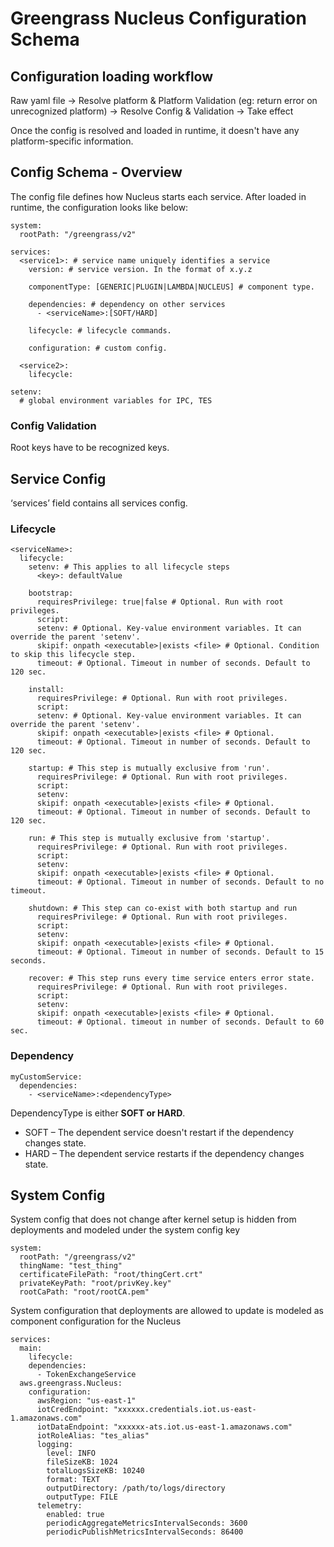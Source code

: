 # Greengrass Nucleus Configuration Schema

## Configuration loading workflow

Raw yaml file → Resolve platform & Platform Validation (eg: return error on unrecognized platform) → Resolve Config
 & Validation → Take effect

Once the config is resolved and loaded in runtime, it doesn't have any platform-specific information.

## Config Schema - Overview

The config file defines how Nucleus starts each service. After loaded in runtime, the configuration looks like below:

```
system: 
  rootPath: "/greengrass/v2"

services:
  <service1>: # service name uniquely identifies a service
    version: # service version. In the format of x.y.z

    componentType: [GENERIC|PLUGIN|LAMBDA|NUCLEUS] # component type. 

    dependencies: # dependency on other services 
      - <serviceName>:[SOFT/HARD]
        
    lifecycle: # lifecycle commands.
          
    configuration: # custom config.
    
  <service2>:
    lifecycle:

setenv:
  # global environment variables for IPC, TES
```

### Config Validation

Root keys have to be recognized keys.

## Service Config
‘services’ field contains all services config.

### Lifecycle

```
<serviceName>:
  lifecycle:
    setenv: # This applies to all lifecycle steps
      <key>: defaultValue

    bootstrap:
      requiresPrivilege: true|false # Optional. Run with root privileges.
      script:
      setenv: # Optional. Key-value environment variables. It can override the parent 'setenv'.
      skipif: onpath <executable>|exists <file> # Optional. Condition to skip this lifecycle step.
      timeout: # Optional. Timeout in number of seconds. Default to 120 sec.

    install:
      requiresPrivilege: # Optional. Run with root privileges.
      script:
      setenv: # Optional. Key-value environment variables. It can override the parent 'setenv'.
      skipif: onpath <executable>|exists <file> # Optional.
      timeout: # Optional. Timeout in number of seconds. Default to 120 sec.
      
    startup: # This step is mutually exclusive from 'run'.
      requiresPrivilege: # Optional. Run with root privileges.
      script:
      setenv:
      skipif: onpath <executable>|exists <file> # Optional.
      timeout: # Optional. Timeout in number of seconds. Default to 120 sec.

    run: # This step is mutually exclusive from 'startup'.
      requiresPrivilege: # Optional. Run with root privileges.
      script:
      setenv:
      skipif: onpath <executable>|exists <file> # Optional.
      timeout: # Optional. Timeout in number of seconds. Default to no timeout.
      
    shutdown: # This step can co-exist with both startup and run
      requiresPrivilege: # Optional. Run with root privileges.
      script:
      setenv:
      skipif: onpath <executable>|exists <file> # Optional.
      timeout: # Optional. Timeout in number of seconds. Default to 15 seconds.
    
    recover: # This step runs every time service enters error state.
      requiresPrivilege: # Optional. Run with root privileges.
      script: 
      setenv:
      skipif: onpath <executable>|exists <file> # Optional.
      timeout: # Optional. timeout in number of seconds. Default to 60 sec.
```

### Dependency

```
myCustomService:
  dependencies:
    - <serviceName>:<dependencyType>
```

DependencyType is either **SOFT or HARD**. 
- SOFT – The dependent service doesn't restart if the dependency changes state.
- HARD – The dependent service restarts if the dependency changes state.

## System Config
System config that does not change after kernel setup is hidden from deployments
and modeled under the system config key
```
system: 
  rootPath: "/greengrass/v2"
  thingName: "test_thing"
  certificateFilePath: "root/thingCert.crt"
  privateKeyPath: "root/privKey.key"
  rootCaPath: "root/rootCA.pem"
```

System configuration that deployments are allowed to update is
modeled as component configuration for the Nucleus
```
services:
  main:
    lifecycle:
    dependencies:
      - TokenExchangeService
  aws.greengrass.Nucleus:
    configuration:
      awsRegion: "us-east-1"
      iotCredEndpoint: "xxxxxx.credentials.iot.us-east-1.amazonaws.com"
      iotDataEndpoint: "xxxxxx-ats.iot.us-east-1.amazonaws.com"
      iotRoleAlias: "tes_alias"
      logging:
        level: INFO
        fileSizeKB: 1024
        totalLogsSizeKB: 10240
        format: TEXT
        outputDirectory: /path/to/logs/directory
        outputType: FILE
      telemetry:
        enabled: true
        periodicAggregateMetricsIntervalSeconds: 3600
        periodicPublishMetricsIntervalSeconds: 86400
```